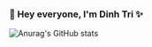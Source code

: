 ### 👋 Hey everyone, I'm Dinh Tri ✨

![Anurag's GitHub stats](https://github-readme-stats.vercel.app/api?username=dinhtri21&show_icons=true&theme=tokyonight)
<!--
**dinhtri21/dinhtri21** is a ✨ _special_ ✨ repository because its `README.md` (this file) appears on your GitHub profile.

Here are some ideas to get you started:

- 🔭 I’m currently working on ...
- 🌱 I’m currently learning ...
- 👯 I’m looking to collaborate on ...
- 🤔 I’m looking for help with ...
- 💬 Ask me about ...
- 📫 How to reach me: ...
- 😄 Pronouns: ...
- ⚡ Fun fact: ...
-->

